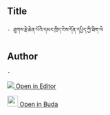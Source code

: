 ## Title
	- ཐུགས་རྗེ་ཆེན་པོའི་དམར་ཁྲིད་ངེས་དོན་དཔྱིད་ཀྱི་ཐིག་ལེ

## Author
	- 



[<img src="https://img.icons8.com/color/25/000000/edit-property.png"> Open in Editor](http://editor.openpecha.org/P004575)

[<img width="25" src="https://library.bdrc.io/icons/BUDA-small.svg"> Open in Buda](https://library.bdrc.io/show/bdr:IE0OPP004575)
